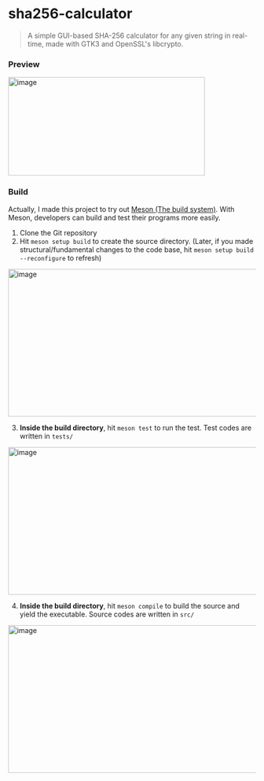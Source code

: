 # sha256-calculator
> A simple GUI-based SHA-256 calculator for any given string in real-time, made with GTK3 and OpenSSL's libcrypto.

### Preview
<img width="400" height="200" alt="image" src="https://github.com/user-attachments/assets/73f3a96e-24dd-45cd-a44c-7e4169e24bc9" />

### Build
Actually, I made this project to try out [Meson (The build system)](https://mesonbuild.com/Build-targets.html).
With Meson, developers can build and test their programs more easily.

1. Clone the Git repository
2. Hit `meson setup build` to create the source directory. (Later, if you made structural/fundamental changes to the code base, hit `meson setup build --reconfigure` to refresh)
<img width="600" height="300" alt="image" src="https://github.com/user-attachments/assets/acf64241-760e-4651-a45a-88f4909eb257" />

3. **Inside the build directory**, hit `meson test` to run the test. Test codes are written in `tests/`
<img width="600" height="300" alt="image" src="https://github.com/user-attachments/assets/8d5ac220-0ff5-430b-b2ce-ad9ce0ca550d" />

4. **Inside the build directory**, hit `meson compile` to build the source and yield the executable. Source codes are written in `src/`
<img width="600" height="300" alt="image" src="https://github.com/user-attachments/assets/7737f4bf-32d7-49d5-9a34-c38900371b95" />
